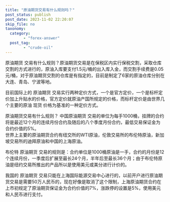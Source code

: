 ```yaml
---
title: "原油期货交易有什么规则吗？"
post_status: publish
post_date: 2023-11-02 22:20:07
skip_file: no
taxonomy:
  category:
        - "forex-answer"
  post_tag:
        - "crude-oil"
---
```


原油期货 交易有什么规则？原油期货交易是在保税区内实行保税交割，采取仓库交割的方式进行的，原油入库要支付1.5元/桶的出入库入金，而交割手续费是0.05元/桶，对于原油期货交割的仓库是有指定的，目前是制定了6家的原油仓库分别在大连、青岛、宁波等地。

目前国际上的 原油期货 交易实行两种定价方式，一个是官方定价，一个是标杆定价加上升贴水的价格，官方定价就原油产国所规定的价格，而标杆定价是由世界几个主要的原油 现货 价格为基准的一种定价方式。

原油期货交易有什么规则？ 中国原油期货 交易的单位为每手1000桶，挂牌的合约将是最近12个月的连续月份合约及随后的八个季度月份合约，最低交易保证金为合约价值的5%。  
世界上主要的原油期货合约有纽交所的WTI原油，伦敦交易所的布伦特原油，新加坡交易所的迪拜原油和中国的上海原油。

布伦特 原油期货 交易的规则是：合约单位是1000桶原油是一手，合约的月份是12个连续月份，一季度后扩展至最长24个月，半年后至最长36个月；由于布伦特原油是纽约交易所推出的产品所以是使用美元或美分进行计价的。

我国的 原油期货 交易只能在上海国际能源交易中心进行的，以前开户进行原油期货交易是需要50万人民币的，现在好像是取消了这个限制，上海原油期货合约在上市初规定了原油期货保证金为合约价值的7%，涨跌停的设置是5%，使用美元和人民币进行支付。
